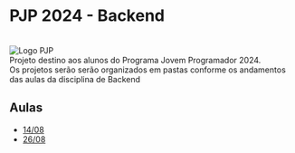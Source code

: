 # PJP 2024 - Backend
\
![Logo PJP](https://www.jovemprogramador.com.br/images/jovemprogramador_logo.png)
\
Projeto destino aos alunos do Programa Jovem Programador 2024. \
Os projetos serão serão organizados em pastas conforme os andamentos das aulas da disciplina de Backend
## Aulas

 - [14/08](https://github.com/fabriciojuniors/pjp-2024-backend/tree/main/14-08)
 - [26/08](https://github.com/fabriciojuniors/pjp-2024-backend/blob/main/26-08.zip)

